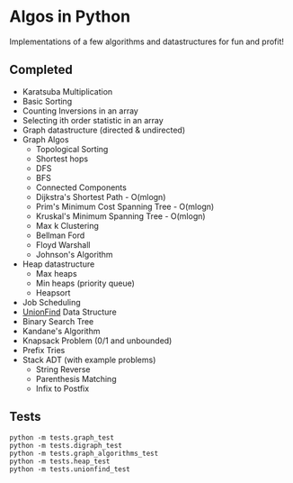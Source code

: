 Algos in Python
======

Implementations of a few algorithms and datastructures for fun and profit!

Completed
---
- Karatsuba Multiplication
- Basic Sorting
- Counting Inversions in an array
- Selecting ith order statistic in an array
- Graph datastructure (directed & undirected)
- Graph Algos
    - Topological Sorting
    - Shortest hops
    - DFS
    - BFS
    - Connected Components
    - Dijkstra's Shortest Path - O(mlogn)
    - Prim's Minimum Cost Spanning Tree - O(mlogn)
    - Kruskal's Minimum Spanning Tree - O(mlogn)
    - Max k Clustering
    - Bellman Ford
    - Floyd Warshall
    - Johnson's Algorithm
- Heap datastructure
	- Max heaps
	- Min heaps (priority queue)
	- Heapsort
- Job Scheduling
- [UnionFind](http://en.wikipedia.org/wiki/Disjoint-set_data_structure) Data Structure
- Binary Search Tree
- Kandane's Algorithm
- Knapsack Problem (0/1 and unbounded)
- Prefix Tries
- Stack ADT (with example problems)
  - String Reverse
  - Parenthesis Matching
  - Infix to Postfix


Tests
---
    python -m tests.graph_test
    python -m tests.digraph_test
    python -m tests.graph_algorithms_test
    python -m tests.heap_test
    python -m tests.unionfind_test
